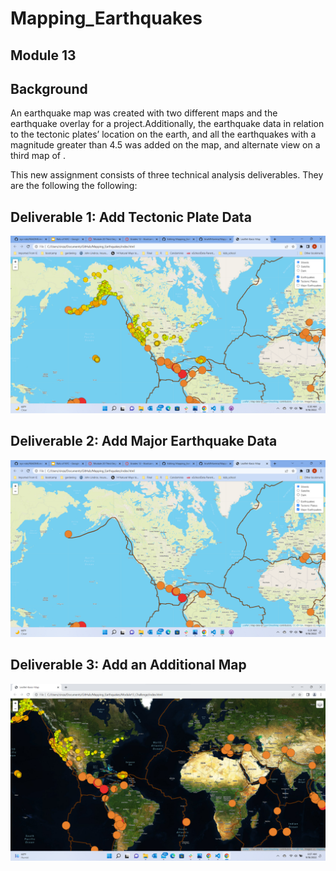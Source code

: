 # Mapping_Earthquakes
## Module 13

## Background

 An earthquake map was created with two different maps and the earthquake overlay for a project.Additionally, the earthquake data in relation to the tectonic plates’ location on the earth, and all the earthquakes with a magnitude greater than 4.5 was added on the map, and alternate view on a third map of .


This new assignment consists of three technical analysis deliverables. 
They are the following the following:

## Deliverable 1: Add Tectonic Plate Data

![tectonic Plates](https://github.com/AnaMMoreira/Mapping_Earthquakes/blob/main/EartherQuakes_TactonicPlates.png)


## Deliverable 2: Add Major Earthquake Data

![Add Major EarthQuakes](https://github.com/AnaMMoreira/Mapping_Earthquakes/blob/main/ADD_Major_EarthQuakes_TactonicPlates.png)


## Deliverable 3: Add an Additional Map

![satelite map](https://github.com/AnaMMoreira/Mapping_Earthquakes/blob/main/EartherQuakes_TactonicPlates_satelite.png)
